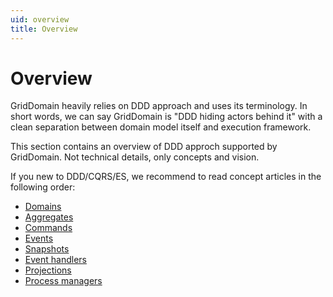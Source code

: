 ```yaml
---
uid: overview
title: Overview
---
```


# Overview

GridDomain heavily relies on DDD approach and uses its terminology. 
In short words, we can say GridDomain is "DDD hiding actors behind it" with a clean separation between domain model itself and execution framework. 

This section contains an overview of DDD approch supported by GridDomain. 
Not technical details, only concepts and vision. 

If you new to DDD/CQRS/ES, we recommend to read concept articles in the following order:

* [Domains](xref:domains-concept)
* [Aggregates](xref:aggregates-concept)
* [Commands](xref:commands-concept)
* [Events](xref:events-concept)
* [Snapshots](xref:snapshots-concept)
* [Event handlers](xref:event-handlers-concept)
* [Projections](xref:projections-concept)
* [Process managers](xref:process-managers-concept) 
